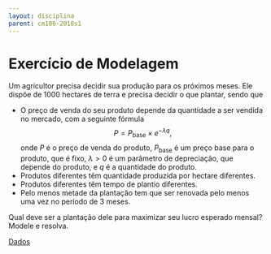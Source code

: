 ```yaml
---
layout: disciplina
parent: cm106-2018s1
---
```

# Exercício de Modelagem

Um agricultor precisa decidir sua produção para os próximos meses. Ele dispõe de 1000
hectares de terra e precisa decidir o que plantar, sendo que

- O preço de venda do seu produto depende da quantidade a ser vendida no mercado, com a
seguinte fórmula
$$ P = P _ {\text{base}} \times e^{-\lambda q}, $$
onde $P$ é o preço de venda do produto, $P _ {\text{base}}$ é um preço base para o
produto, que é fixo, $\lambda > 0$ é um parâmetro de depreciação, que depende do
produto, e $q$ é a quantidade do produto.
- Produtos diferentes têm quantidade produzida por hectare diferentes.
- Produtos diferentes têm tempo de plantio diferentes.
- Pelo menos metade da plantação tem que ser renovada pelo menos uma vez no período de
3 meses.

Qual deve ser a plantação dele para maximizar seu lucro esperado mensal? Modele e
resolva.

[Dados]({{site.baseurl}}/disciplinas/cm106/2018s1/plantio.csv)
